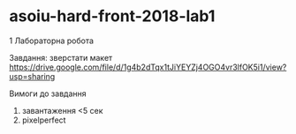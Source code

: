# asoiu-hard-front-2018-lab1

1 Лабораторна робота

Завдання: зверстати макет
https://drive.google.com/file/d/1g4b2dTqx1tJiYEYZj4OGO4vr3lfOK5i1/view?usp=sharing

Вимоги до завдання
1. завантаження <5 сек
2. pixelperfect
